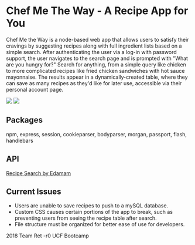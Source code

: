 # Chef Me The Way - A Recipe App for You

Chef Me the Way is a node-based web app that allows users to satisfy their cravings by suggesting recipes along with full ingredient lists based on a simple search. After authenticating the user via a log-in with password support, the user navigates to the search page and is prompted with "What are you hungry for?" Search for anything, from a simple query like chicken to more complicated recipes like fried chicken sandwiches with hot sauce mayonnaise. The results appear in a dynamically-created table, where they can save as many recipes as they'd like for later use, accessible via their personal account page.

<img src = "https://i.imgur.com/Lu0JWzK.jpg">

<img src = "https://i.imgur.com/jc8zcQk.png">

## Packages 

npm, express, session, cookieparser, bodyparser, morgan, passport, flash, handlebars

## API

[Recipe Search by Edamam](https://developer.edamam.com/edamam-docs-recipe-api)

## Current Issues

* Users are unable to save recipes to push to a mySQL database.
* Custom CSS causes certain portions of the app to break, such as preventing users from seeing the recipe table after search.
* File structure must be organized for better ease of use for developers.

2018 Team Ret -r0 UCF Bootcamp